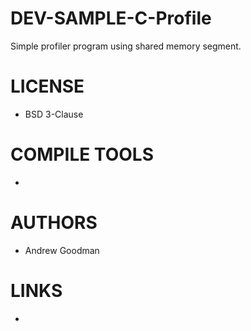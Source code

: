 # DEV-SAMPLE-C-Profile
Simple profiler program using shared memory segment.

LICENSE
===============
* BSD 3-Clause

COMPILE TOOLS
===============
* 
 
AUTHORS
===============
* Andrew Goodman

LINKS
===============
* 

